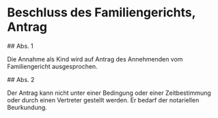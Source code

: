 # Beschluss des Familiengerichts, Antrag



\#\# Abs. 1

 Die Annahme als Kind wird auf Antrag des Annehmenden vom Familiengericht ausgesprochen.

\#\# Abs. 2

 Der Antrag kann nicht unter einer Bedingung oder einer Zeitbestimmung oder durch einen Vertreter gestellt werden. Er bedarf der notariellen Beurkundung. 

